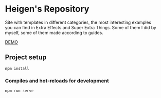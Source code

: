 # Heigen's Repository
Site with templates in different categories, the most interesting examples you can find in Extra Effects and Super Extra Things. Some of them I did by myself, some of them made according to guides.

[DEMO](https://vue-examples-heigen.web.app/)
## Project setup
```
npm install
```

### Compiles and hot-reloads for development
```
npm run serve
```
